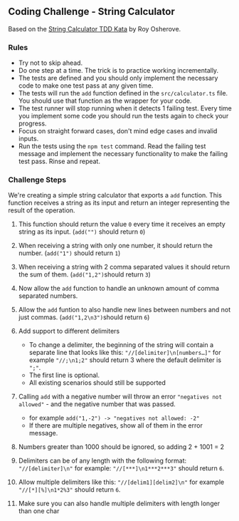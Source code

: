 ## Coding Challenge - String Calculator
Based on the [String Calculator TDD Kata](https://osherove.com/tdd-kata-1) by Roy Osherove.

### Rules
- Try not to skip ahead.
- Do one step at a time. The trick is to practice working incrementally.
- The tests are defined and you should only implement the necessary code to make one test pass at any given time.
- The tests will run the `add` function defined in the `src/calculator.ts` file. You should use that function as the wrapper for your code.
- The test runner will stop running when it detects 1 failing test. Every time you implement some code you should run the tests again to check your progress.
- Focus on straight forward cases, don't mind edge cases and invalid inputs.
- Run the tests using the `npm test` command. Read the failing test message and implement the necessary functionality to make the failing test pass. Rinse and repeat.

### Challenge Steps

We're creating a simple string calculator that exports a `add` function. This function receives a string as its input and return an integer representing the result of the operation.

1. This function should return the value `0` every time it receives an empty string as its input. (`add("")` should return `0`)

2. When receiving a string with only one number, it should return the number. (`add("1")` should return `1`)

3. When receiving a string with 2 comma separated values it should return the sum of them. (`add("1,2")`should return `3`)

4. Now allow the `add` function to handle an unknown amount of comma separated numbers.

5. Allow the `add` funtion to also handle new lines between numbers and not just commas. (`add("1,2\n3")`should return `6`)

6. Add support to different delimiters
    - To change a delimiter, the beginning of the string will contain a separate line that looks like this: `"//[delimiter]\n[numbers…]"` for example `"//;\n1;2"` should return 3 where the default delimiter is `";"`.
    - The first line is optional.
    - All existing scenarios should still be supported

7. Calling `add` with a negative number will throw an error `"negatives not allowed"` - and the negative number that was passed. 
    - for example `add("1,-2") -> "negatives not allowed: -2"`
    - If there are multiple negatives, show all of them in the error message.

8. Numbers greater than 1000 should be ignored, so adding 2 + 1001 = 2

9. Delimiters can be of any length with the following format: `"//[delimiter]\n"` for example: `"//[***]\n1***2***3"` should return `6`.

10. Allow multiple delimiters like this: `"//[delim1][delim2]\n"` for example `"//[*][%]\n1*2%3"` should return `6`.

11. Make sure you can also handle multiple delimiters with length longer than one char